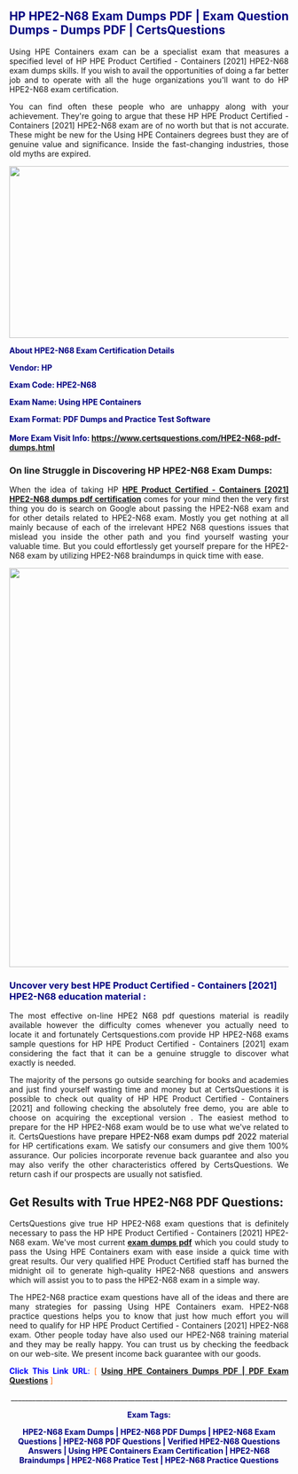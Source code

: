 <h2 style="text-align: justify;"><span style="color: #000080;">HP HPE2-N68 Exam Dumps PDF | Exam Question Dumps - Dumps PDF | CertsQuestions</span></h2>
<p style="text-align: justify;">Using HPE Containers exam can be a specialist exam that measures a specified level of HP HPE Product Certified - Containers [2021] HPE2-N68 exam dumps skills. If you wish to avail the opportunities of doing a far better job and to operate with all the huge organizations you'll want to do HP HPE2-N68 exam certification.</p>
<p style="text-align: justify;">You can find often these people who are unhappy along with your achievement. They're going to argue that these HP HPE Product Certified - Containers [2021] HPE2-N68 exam are of no worth but that is not accurate. These might be new for the Using HPE Containers degrees bust they are of genuine value and significance. Inside the fast-changing industries, those old myths are expired.</p>
<p><img style="display: block; margin-left: auto; margin-right: auto;" src="https://i.imgur.com/eaP4ae9.png" width="840" height="310" /></p>
<p><span style="color: #000080;"><strong>About HPE2-N68 Exam Certification Details</strong></span></p>
<p><span style="color: #000080;"><strong>Vendor: HP<br /></strong></span></p>
<p><span style="color: #000080;"><strong>Exam Code: HPE2-N68</strong></span></p>
<p><span style="color: #000080;"><strong>Exam Name: Using HPE Containers</strong></span></p>
<p><span style="color: #000080;"><strong>Exam Format: PDF Dumps and Practice Test Software<br /><br />More Exam Visit Info: <span style="color: #ff6600;"><a href="https://www.certsquestions.com/HPE2-N68-pdf-dumps.html">https://www.certsquestions.com/HPE2-N68-pdf-dumps.html</a></span></strong></span></p>
<h3>On line Struggle in Discovering HP HPE2-N68 Exam Dumps:</h3>
<p style="text-align: justify;">When the idea of taking HP <a href="https://www.certsquestions.com/HPE2-N68-pdf-dumps.html"><strong>HPE Product Certified - Containers [2021] HPE2-N68 dumps pdf certification</strong></a> comes for your mind then the very first thing you do is search on Google about passing the HPE2-N68 exam and for other details related to HPE2-N68 exam. Mostly you get nothing at all mainly because of each of the irrelevant HPE2 N68 questions issues that mislead you inside the other path and you find yourself wasting your valuable time. But you could effortlessly get yourself prepare for the HPE2-N68 exam by utilizing HPE2-N68 braindumps in quick time with ease.</p>
<p><a href="https://www.certsquestions.com/HPE2-N68-pdf-dumps.html"><img style="display: block; margin-left: auto; margin-right: auto;" src="https://i.imgur.com/pxhoKQ2.png" width="720" /></a></p>
<h3><span style="color: #000080;">Uncover very best HPE Product Certified - Containers [2021] HPE2-N68 education material :</span></h3>
<p style="text-align: justify;">The most effective on-line HPE2 N68 pdf questions material is readily available however the difficulty comes whenever you actually need to locate it and fortunately Certsquestions.com provide HP HPE2-N68 exams sample questions for HP HPE Product Certified - Containers [2021] exam considering the fact that it can be a genuine struggle to discover what exactly is needed.</p>
<p style="text-align: justify;">The majority of the persons go outside searching for books and academies and just find yourself wasting time and money but at CertsQuestions it is possible to check out quality of HP HPE Product Certified - Containers [2021] and following checking the absolutely free demo, you are able to choose on acquiring the exceptional version . The easiest method to prepare for the HP HPE2-N68 exam would be to use what we've related to it. CertsQuestions have <span style="color: #000000;">prepare HPE2-N68 exam dumps pdf 2022</span> material for HP certifications exam. We satisfy our consumers and give them 100% assurance. Our policies incorporate revenue back guarantee and also you may also verify the other characteristics offered by CertsQuestions. We return cash if our prospects are usually not satisfied.</p>
<h2>Get Results with True HPE2-N68 PDF Questions:</h2>
<p style="text-align: justify;">CertsQuestions give true HP HPE2-N68 exam questions that is definitely necessary to pass the HP HPE Product Certified - Containers [2021] HPE2-N68 exam. We've most current<strong>&nbsp;<a href="https://www.certsquestions.com/">exam dumps pdf</a></strong>&nbsp;which you could study to pass the Using HPE Containers exam with ease inside a quick time with great results. Our very qualified HPE Product Certified staff has burned the midnight oil to generate high-quality HPE2-N68 questions and answers which will assist you to to pass the HPE2-N68 exam in a simple way.</p>
<p style="text-align: justify;">The HPE2-N68 practice exam questions have all of the ideas and there are many strategies for passing Using HPE Containers exam. HPE2-N68 practice questions helps you to know that just how much effort you will need to qualify for HP HPE Product Certified - Containers [2021] HPE2-N68 exam. Other people today have also used our HPE2-N68 training material and they may be really happy. You can trust us by checking the feedback on our web-site. We present income back guarantee with our goods.</p>
<p style="text-align: justify;"><span style="color: #0000ff;"><strong>Click This Link URL</strong>:</span> <span style="color: #ff6600;">[ <strong><a href="https://www.certsquestions.com/hpe-product-certified-certification.html">Using HPE Containers Dumps PDF | PDF Exam Questions</a></strong> ]</span></p>
<p style="text-align: center;">______________________________________________________________________________</p>
<p style="text-align: center;"><span style="color: #000080;"><strong>Exam Tags:</strong></span></p>
<p style="text-align: center;"><span style="color: #000080;"><strong>HPE2-N68 Exam Dumps | HPE2-N68 PDF Dumps | HPE2-N68 Exam Questions | HPE2-N68 PDF Questions | Verified HPE2-N68 Questions Answers | Using HPE Containers Exam Certification | HPE2-N68 Braindumps | HPE2-N68 Pratice Test | HPE2-N68 Practice Questions</strong></span></p>
